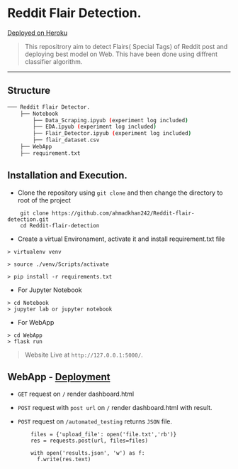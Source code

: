 # Reddit Flair Detection. 
[Deployed on Heroku](https://asdasrfd.herokuapp.com/)
> This repositrory aim to detect Flairs( Special Tags) of Reddit post and deploying best model on Web. This have been done using diffrent classifier algorithm.
*** 
## Structure
``` bash
─── Reddit Flair Detector.  
    ├── Notebook  
        ├── Data_Scraping.ipyub (experiment log included)
        ├── EDA.ipyub (experiment log included)
        ├── Flair_Detector.ipyub (experiment log included) 
        ├── flair_dataset.csv
    ├── WebApp  
    ├── requirement.txt  
```
## Installation and Execution.
- Clone the repository using `git clone` and then change the directory to root of the project
``` 
    git clone https://github.com/ahmadkhan242/Reddit-flair-detection.git
    cd Reddit-flair-detection
```
- Create a virtual Environament, activate it and install requirement.txt file
```
> virtualenv venv

> source ./venv/Scripts/activate 

> pip install -r requirements.txt
```
- For Jupyter Notebook
```
> cd Notebook
> jupyter lab or jupyter notebook
```
- For WebApp
```
> cd WebApp
> flask run
```
> Website Live at `http://127.0.0.1:5000/`.



## WebApp - [Deployment](https://asdasrfd.herokuapp.com/)
- `GET` request on `/` render dashboard.html
- `POST` request with `post url` on `/` render dashboard.html with result.
- `POST` request on `/automated_testing` returns `JSON` file.  

  ``` 
      files = {'upload_file': open('file.txt','rb')}
      res = requests.post(url, files=files)

      with open('results.json', 'w') as f:
        f.write(res.text)
  ```
